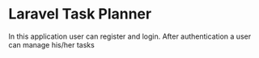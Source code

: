 # Laravel Task Planner
 In this application user can register and login. After authentication a user can manage his/her tasks
